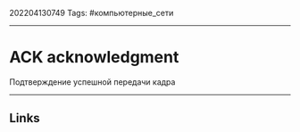 202204130749
Tags: #компьютерные_сети

---

# ACK acknowledgment
Подтверждение успешной передачи кадра

---
## Links